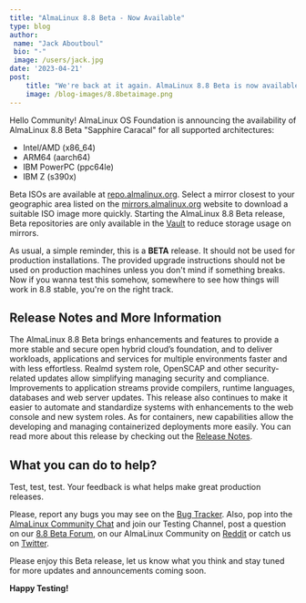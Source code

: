 ```yaml
---
title: "AlmaLinux 8.8 Beta - Now Available"
type: blog
author: 
 name: "Jack Aboutboul"
 bio: "-"
 image: /users/jack.jpg
date: '2023-04-21'
post:
    title: "We're back at it again. AlmaLinux 8.8 Beta is now available for testing!"
    image: /blog-images/8.8betaimage.png
---
```

Hello Community! AlmaLinux OS Foundation is announcing the availability of AlmaLinux 8.8 Beta "Sapphire Caracal" for all supported architectures:
* Intel/AMD (x86_64)
* ARM64 (aarch64)
* IBM PowerPC (ppc64le)
* IBM Z (s390x)

Beta ISOs are available at [repo.almalinux.org](https://repo.almalinux.org/almalinux/8.8-beta/isos/). Select a mirror closest to your geographic area listed on the [mirrors.almalinux.org](https://mirrors.almalinux.org) website to download a suitable ISO image more quickly.
Starting the AlmaLinux 8.8 Beta release, Beta repositories are only available in the [Vault](https://repo.almalinux.org/vault/8.8-beta/) to reduce storage usage on mirrors. 

As usual, a simple reminder, this is a **BETA** release. It should not be used for production installations. The provided upgrade instructions should not be used on production machines unless you don't mind if something breaks. Now if you wanna test this somehow, somewhere to see how things will work in 8.8 stable, you're on the right track.

## Release Notes and More Information

The AlmaLinux 8.8 Beta brings enhancements and features to provide a more stable and secure open hybrid cloud’s foundation, and to deliver workloads, applications and services for multiple environments faster and with less effortless. Realmd system role, OpenSCAP and other security-related updates allow simplifying managing security and compliance. Improvements to application streams provide compilers, runtime languages, databases and web server updates. This release also continues to make it easier to automate and standardize systems with enhancements to the web console and new system roles. As for containers, new capabilities allow the developing and managing containerized deployments more easily. 
You can read more about this release by checking out the [Release Notes](https://wiki.almalinux.org/release-notes/8.8-beta.html).

## What you can do to help?
Test, test, test. Your feedback is what helps make great production releases. 

Please, report any bugs you may see on the [Bug Tracker](https://bugs.almalinux.org/). Also, pop into the [AlmaLinux Community Chat](https://chat.almalinux.org) and join our Testing Channel, post a question on our [8.8 Beta Forum](https://almalinux.discourse.group/c/devel/8-8-beta/29), on our AlmaLinux Community on [Reddit](https://reddit.com/r/almalinux) or catch us on [Twitter](https://twitter.com/almalinux). 

Please enjoy this Beta release, let us know what you think and stay tuned for more updates and announcements coming soon. 

**Happy Testing!**